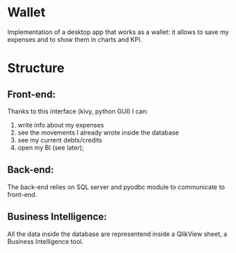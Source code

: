 # Wallet
Implementation of a desktop app that works as a wallet: it allows to save my expenses and to show them in charts and KPI.


# Structure
## Front-end:
  Thanks to this interface (kivy, python GUI) I can:
  1. write info about my expenses
  2. see the movements I already wrote inside the database
  3. see my current debts/credits
  6. open my BI (see later);

## Back-end:
  The back-end relies on SQL server and pyodbc module to communicate to front-end.

## Business Intelligence:
  All the data inside the database are representend inside a QlikView sheet, a Business Intelligence tool.
